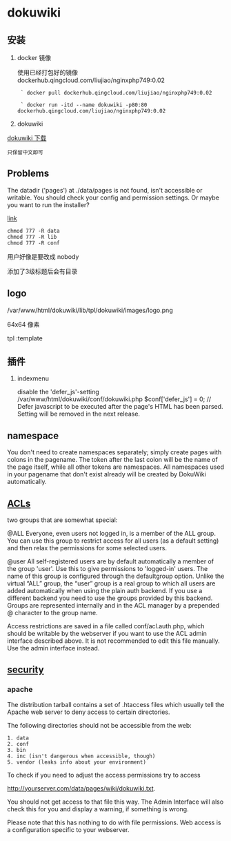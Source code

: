 # dokuwiki

## 安装

1. docker 镜像

    使用已经打包好的镜像 dockerhub.qingcloud.com/liujiao/nginxphp749:0.02

        ` docker pull dockerhub.qingcloud.com/liujiao/nginxphp749:0.02
        
        ` docker run -itd --name dokuwiki -p80:80 dockerhub.qingcloud.com/liujiao/nginxphp749:0.02


2. dokuwiki

[dokuwiki 下载](https://download.dokuwiki.org/)

    只保留中文即可


## Problems

The datadir ('pages') at ./data/pages is not found, isn't accessible or
writable. You should check your config and permission settings. Or maybe you
want to run the installer?

[link](https://forum.dokuwiki.org/d/9893-the-datadir-pages-at-data-pages-is-not-found/4)
```
chmod 777 -R data
chmod 777 -R lib
chmod 777 -R conf
```

用户好像是要改成 nobody


添加了3级标题后会有目录

## logo

/var/www/html/dokuwiki/lib/tpl/dokuwiki/images/logo.png

64x64 像素

tpl :template


## 插件

1. indexmenu

    disable the 'defer_js'-setting
    /var/www/html/dokuwiki/conf/dokuwiki.php
        $conf['defer_js'] = 0;                   // Defer javascript to be executed after the page's HTML has been parsed. Setting will be removed in the next release.



## namespace

You don't need to create namespaces separately; simply create pages with colons
in the pagename. The token after the last colon will be the name of the page
itself, while all other tokens are namespaces. All namespaces used in your
pagename that don't exist already will be created by DokuWiki automatically.


## [ACLs](https://www.dokuwiki.org/acl)


two groups that are somewhat special:

@ALL Everyone, even users not logged in, is a member of the ALL group. You can
use this group to restrict access for all users (as a default setting) and then
relax the permissions for some selected users.

@user All self-registered users are by default automatically a member of the
group 'user'. Use this to give permissions to 'logged-in' users. The name of
this group is configured through the defaultgroup option. Unlike the virtual
“ALL” group, the “user” group is a real group to which all users are added
automatically when using the plain auth backend. If you use a different backend
you need to use the groups provided by this backend.  Groups are represented
internally and in the ACL manager by a prepended @ character to the group name.


Access restrictions are saved in a file called conf/acl.auth.php, which should
be writable by the webserver if you want to use the ACL admin interface
described above. It is not recommended to edit this file manually. Use the
admin interface instead.




## [security](https://www.dokuwiki.org/security#web_access_security)

### apache

The distribution tarball contains a set of .htaccess files which usually tell
the Apache web server to deny access to certain directories.

The following directories should not be accessible from the web:

    1. data
    2. conf
    3. bin
    4. inc (isn't dangerous when accessible, though)
    5. vendor (leaks info about your environment)

To check if you need to adjust the access permissions try to access 

http://yourserver.com/data/pages/wiki/dokuwiki.txt.

You should not get access to that file this way. The Admin Interface will also
check this for you and display a warning, if something is wrong.

Please note that this has nothing to do with file permissions. Web access is a
configuration specific to your webserver.






